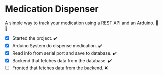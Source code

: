 # Medication Dispenser

A simple way to track your medication using a REST API and an Arduino. :robot: :pill:

- [x] Started the project. :heavy_check_mark:
- [x] Arduino System do dispense medication. :heavy_check_mark:
- [x] Read info from serial port and save to database. :heavy_check_mark:
- [x] Backend that fetches data from the database. :heavy_check_mark:
- [ ] Fronted that fetches data from the backend. :x:
